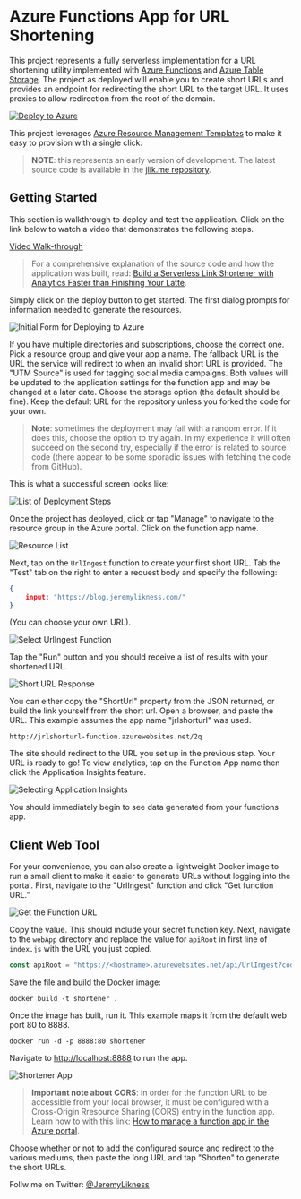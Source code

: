 # Azure Functions App for URL Shortening

This project represents a fully serverless implementation for a URL shortening utility implemented with [Azure Functions](https://jlik.me/6a) and [Azure Table Storage](https://jlik.me/6b). The project as deployed will enable you to create short URLs and provides an endpoint for redirecting the short URL to the target URL. It uses proxies to allow redirection from the root of the domain.

[![Deploy to Azure](http://azuredeploy.net/deploybutton.png)](https://azuredeploy.net/?repository=https://github.com/MNramsland/URL-shortener&WT.mc_id=serverless_url_shortener-github-jeliknes)

This project leverages [Azure Resource Management Templates](https://jlik.me/6c) to make it easy to provision with a single click.

> **NOTE**: this represents an early version of development. The latest source code is available in the [jlik.me repository](https://github.com/JeremyLikness/jlik.me). 

## Getting Started

This section is walkthrough to deploy and test the application. Click on the link below to watch a video that demonstrates the following steps.

[Video Walk-through](https://www.youtube.com/watch?v=KmH1qqb4eF8)

> For a comprehensive explanation of the source code and how the application was built, read: [Build a Serverless Link Shortener with Analytics Faster than Finishing Your Latte](https://jlik.me/62).

Simply click on the deploy button to get started. The first dialog prompts for information needed to generate the resources.

![Initial Form for Deploying to Azure](./images/deploy-short-selection.png)

If you have multiple directories and subscriptions, choose the correct one. Pick a resource group and give your app a name. The fallback URL is the URL the service will redirect to when an invalid short URL is provided. The "UTM Source" is used for tagging social media campaigns. Both values will be updated to the application settings for the function app and may be changed at a later date. Choose the storage option (the default should be fine). Keep the default URL for the repository unless you forked the code for your own.

>**Note**: sometimes the deployment may fail with a random error. If it does this, choose the option to try again. In my experience it will often succeed on the second try, especially if the error is related to source code (there appear to be some sporadic issues with fetching the code from GitHub).

This is what a successful screen looks like:

![List of Deployment Steps](./images/deploy-short-manage.png)

Once the project has deployed, click or tap "Manage" to navigate to the resource group in the Azure portal. Click on the function app name.

![Resource List](./images/deploy-short-function.png)

Next, tap on the `UrlIngest` function to create your first short URL. Tab the "Test" tab on the right to enter a request body and specify the following: 

```json
{
    input: "https://blog.jeremylikness.com/"
}
```

(You can choose your own URL).

![Select UrlIngest Function](./images/deploy-short-urlingest.png)

Tap the "Run" button and you should receive a list of results with your shortened URL.

![Short URL Response](./images/deploy-short-getshorturl.png)

You can either copy the "ShortUrl" property from the JSON returned, or build the link yourself from the short url. Open a browser, and paste the URL. This example assumes the app name "jrlshorturl" was used.

`http://jrlshorturl-function.azurewebsites.net/2q`

The site should redirect to the URL you set up in the previous step. Your URL is ready to go! To view analytics, tap on the Function App name then click the Application Insights feature.

![Selecting Application Insights](./images/deploy-short-app-insights.png)

You should immediately begin to see data generated from your functions app.

## Client Web Tool

For your convenience, you can also create a lightweight Docker image to run a small client to make it easier to generate URLs without logging into the portal. First, navigate to the "UrlIngest" function and click "Get function URL."

![Get the Function URL](./images/deploy-short-ingesturl.png)

Copy the value. This should include your secret function key. Next, navigate to the `webApp` directory and replace the value for `apiRoot` in first line of `index.js` with the URL you just copied.

```JavaScript
const apiRoot = "https://<hostname>.azurewebsites.net/api/UrlIngest?code=<funcAppKey>";
```

Save the file and build the Docker image:

`docker build -t shortener .`

Once the image has built, run it. This example maps it from the default web port 80 to 8888.

`docker run -d -p 8888:80 shortener`

Navigate to [http://localhost:8888](http://localhost:8888) to run the app.

![Shortener App](./images/shortener.png)

>**Important note about CORS**: in order for the function URL to be accessible from your local browser, it must be configured with a Cross-Origin Rresource Sharing (CORS) entry in the function app. Learn how to with this link: [How to manage a function app in the Azure portal](https://jlik.me/6d).

Choose whether or not to add the configured source and redirect to the various mediums, then paste the long URL and tap "Shorten" to generate the short URLs.

Follw me on Twitter: [@JeremyLikness](https://twitter.com/JeremyLikness)
